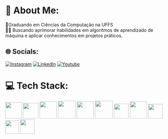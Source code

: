 # 💫 About Me:
📘Graduando em Ciências da Computação na UFFS<br>👨‍💻 Buscando aprimorar habilidades em algoritmos de aprendizado de máquina e aplicar conhecimentos em projetos práticos.


## 🌐 Socials:
[![Instagram](https://img.shields.io/badge/Instagram-E4405F?style=for-the-badge&logo=instagram&logoColor=white)](https://instagram.com/costa.gabriel_) [![LinkedIn](https://img.shields.io/badge/LinkedIn-0077B5?style=for-the-badge&logo=linkedin&logoColor=white)](https://linkedin.com/in/gabriel-santos-costa-5b25ab247) [![Youtube](https://img.shields.io/badge/Youtube-D14836?style=for-the-badge&logo=youtube&logoColor=white)](https://www.youtube.com/@gabrielcostaaa)

# 💻 Tech Stack:
<img src="https://cdn.jsdelivr.net/gh/devicons/devicon/icons/github/github-original.svg" width="51" height="51"/> <img src="https://cdn.jsdelivr.net/gh/devicons/devicon/icons/vscode/vscode-original.svg" width="48" height="48"/> <img src="https://cdn.jsdelivr.net/gh/devicons/devicon/icons/linux/linux-original.svg" width="53" height="53"/> <img src="https://cdn.jsdelivr.net/gh/devicons/devicon/icons/docker/docker-original.svg"  width="55" height="55"/> <img src="https://cdn.jsdelivr.net/gh/devicons/devicon/icons/c/c-original.svg"  width="53" height="53"/> <img src="https://cdn.jsdelivr.net/gh/devicons/devicon/icons/java/java-original.svg" width="55" height="55"/> <img src="https://cdn.jsdelivr.net/gh/devicons/devicon/icons/spring/spring-original.svg" width="46" height="46"/> <img src="https://cdn.jsdelivr.net/gh/devicons/devicon/icons/python/python-original.svg" width="53" height="53"/> <img src="https://cdn.jsdelivr.net/gh/devicons/devicon/icons/flutter/flutter-original.svg"  width="45" height="45"/> <img src="https://cdn.jsdelivr.net/gh/devicons/devicon/icons/dart/dart-original.svg"  width="42" height="42"/> <img src="https://cdn.jsdelivr.net/gh/devicons/devicon/icons/tensorflow/tensorflow-original.svg"  width="45" height="45"/>


